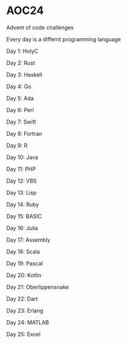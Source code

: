 # AOC24
Advent of code challenges

Every day is a differnt programming language

Day 1: HolyC

Day 2: Rust

Day 3: Haskell

Day 4: Go

Day 5: Ada

Day 6: Perl

Day 7: Swift

Day 8: Fortran

Day 9: R

Day 10: Java

Day 11: PHP

Day 12: VBS

Day 13: Lisp

Day 14: Ruby

Day 15: BASIC

Day 16: Julia

Day 17: Assembly

Day 18: Scala

Day 19: Pascal

Day 20: Kotlin

Day 21: Oberlippensnake

Day 22: Dart

Day 23: Erlang

Day 24: MATLAB

Day 25: Excel
